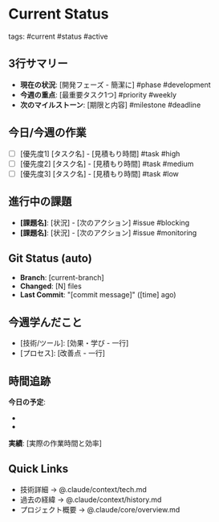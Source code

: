 # Current Status
tags: #current #status #active

## 3行サマリー
- **現在の状況**: [開発フェーズ - 簡潔に] #phase #development
- **今週の重点**: [最重要タスク1つ] #priority #weekly
- **次のマイルストーン**: [期限と内容] #milestone #deadline

## 今日/今週の作業
- [ ] [優先度1] [タスク名] - [見積もり時間] #task #high
- [ ] [優先度2] [タスク名] - [見積もり時間] #task #medium  
- [ ] [優先度3] [タスク名] - [見積もり時間] #task #low

## 進行中の課題
- **[課題名]**: [状況] - [次のアクション] #issue #blocking
- **[課題名]**: [状況] - [次のアクション] #issue #monitoring

## Git Status (auto)
- **Branch**: [current-branch]
- **Changed**: [N] files
- **Last Commit**: "[commit message]" ([time] ago)

## 今週学んだこと
- [技術/ツール]: [効果・学び - 一行]
- [プロセス]: [改善点 - 一行]

## 時間追跡
**今日の予定**:
- [時間帯]: [作業内容]
- [時間帯]: [作業内容]

**実績**: [実際の作業時間と効率]

## Quick Links
- 技術詳細 → @.claude/context/tech.md
- 過去の経緯 → @.claude/context/history.md
- プロジェクト概要 → @.claude/core/overview.md